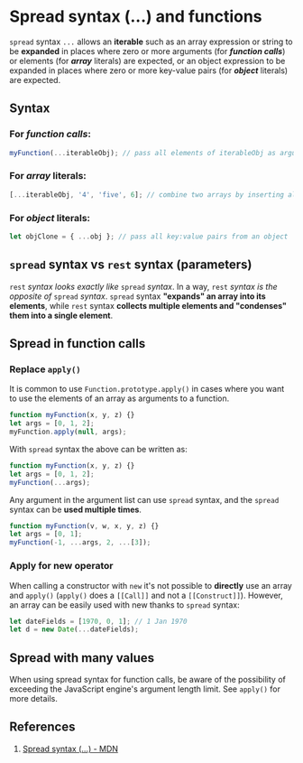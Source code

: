 # Spread syntax (...) and functions

`spread` syntax `...` allows an **iterable** such as an array expression or string to be **expanded** in places where zero or more arguments (for **_function calls_**) or elements (for **_array_** literals) are expected, or an object expression to be expanded in places where zero or more key-value pairs (for **_object_** literals) are expected.

## Syntax

### For **_function calls_**:

```js
myFunction(...iterableObj); // pass all elements of iterableObj as arguments to function myFunction
```

### For **_array_** literals:

```js
[...iterableObj, '4', 'five', 6]; // combine two arrays by inserting all elements from iterableObj
```

### For **_object_** literals:

```js
let objClone = { ...obj }; // pass all key:value pairs from an object
```

## `spread` syntax vs `rest` syntax (parameters)

`rest` _syntax looks exactly like_ `spread` _syntax_. In a way, `rest` _syntax is the opposite of_ `spread` _syntax_. `spread` syntax **"expands" an array into its elements**, while `rest` syntax **collects multiple elements and "condenses" them into a single element**.

## Spread in function calls

### Replace `apply()`

It is common to use `Function.prototype.apply()` in cases where you want to use the elements of an array as arguments to a function.

```js
function myFunction(x, y, z) {}
let args = [0, 1, 2];
myFunction.apply(null, args);
```

With `spread` syntax the above can be written as:

```js
function myFunction(x, y, z) {}
let args = [0, 1, 2];
myFunction(...args);
```

Any argument in the argument list can use `spread` syntax, and the `spread` syntax can be **used multiple times**.

```js
function myFunction(v, w, x, y, z) {}
let args = [0, 1];
myFunction(-1, ...args, 2, ...[3]);
```

### Apply for new operator

When calling a constructor with `new` it's not possible to **directly** use an array and `apply()` (`apply()` does a `[[Call]]` and not a `[[Construct]]`). However, an array can be easily used with new thanks to `spread` syntax:

```js
let dateFields = [1970, 0, 1]; // 1 Jan 1970
let d = new Date(...dateFields);
```

## Spread with many values

When using spread syntax for function calls, be aware of the possibility of exceeding the JavaScript engine's argument length limit. See `apply()` for more details.

## References

1. [Spread syntax (...) - MDN](https://developer.mozilla.org/en-US/docs/Web/JavaScript/Reference/Operators/Spread_syntax)
